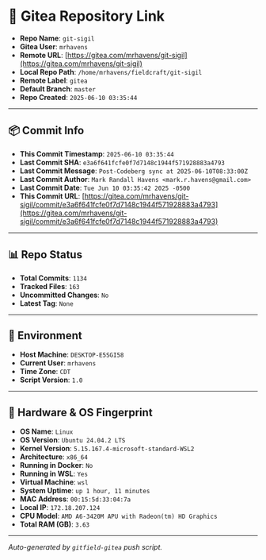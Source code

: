 # 🔗 Gitea Repository Link

- **Repo Name**: `git-sigil`
- **Gitea User**: `mrhavens`
- **Remote URL**: [https://gitea.com/mrhavens/git-sigil](https://gitea.com/mrhavens/git-sigil)
- **Local Repo Path**: `/home/mrhavens/fieldcraft/git-sigil`
- **Remote Label**: `gitea`
- **Default Branch**: `master`
- **Repo Created**: `2025-06-10 03:35:44`

---

## 📦 Commit Info

- **This Commit Timestamp**: `2025-06-10 03:35:44`
- **Last Commit SHA**: `e3a6f641fcfe0f7d7148c1944f571928883a4793`
- **Last Commit Message**: `Post-Codeberg sync at 2025-06-10T08:33:00Z`
- **Last Commit Author**: `Mark Randall Havens <mark.r.havens@gmail.com>`
- **Last Commit Date**: `Tue Jun 10 03:35:42 2025 -0500`
- **This Commit URL**: [https://gitea.com/mrhavens/git-sigil/commit/e3a6f641fcfe0f7d7148c1944f571928883a4793](https://gitea.com/mrhavens/git-sigil/commit/e3a6f641fcfe0f7d7148c1944f571928883a4793)

---

## 📊 Repo Status

- **Total Commits**: `1134`
- **Tracked Files**: `163`
- **Uncommitted Changes**: `No`
- **Latest Tag**: `None`

---

## 🧭 Environment

- **Host Machine**: `DESKTOP-E5SGI58`
- **Current User**: `mrhavens`
- **Time Zone**: `CDT`
- **Script Version**: `1.0`

---

## 🧬 Hardware & OS Fingerprint

- **OS Name**: `Linux`
- **OS Version**: `Ubuntu 24.04.2 LTS`
- **Kernel Version**: `5.15.167.4-microsoft-standard-WSL2`
- **Architecture**: `x86_64`
- **Running in Docker**: `No`
- **Running in WSL**: `Yes`
- **Virtual Machine**: `wsl`
- **System Uptime**: `up 1 hour, 11 minutes`
- **MAC Address**: `00:15:5d:33:04:7a`
- **Local IP**: `172.18.207.124`
- **CPU Model**: `AMD A6-3420M APU with Radeon(tm) HD Graphics`
- **Total RAM (GB)**: `3.63`

---

_Auto-generated by `gitfield-gitea` push script._
